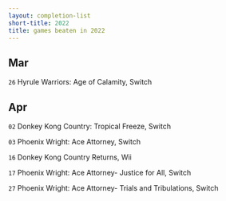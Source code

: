 ```yaml
---
layout: completion-list
short-title: 2022
title: games beaten in 2022
---
```

## Mar
`26` Hyrule Warriors: Age of Calamity, Switch

## Apr
`02` Donkey Kong Country: Tropical Freeze, Switch

`03` Phoenix Wright: Ace Attorney, Switch

`16` Donkey Kong Country Returns, Wii

`17` Phoenix Wright: Ace Attorney- Justice for All, Switch

`27` Phoenix Wright: Ace Attorney- Trials and Tribulations, Switch